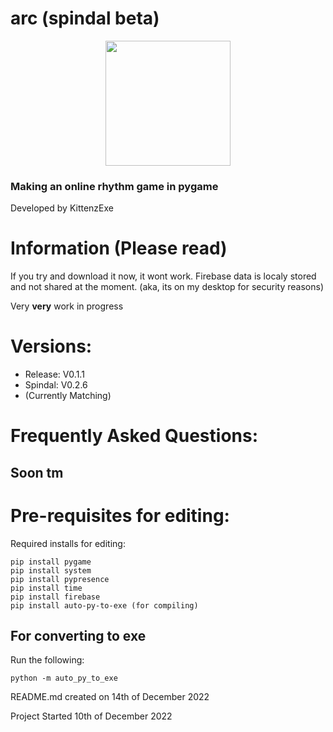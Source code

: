 # arc (spindal beta)
<p align="center">
  <img src="https://user-images.githubusercontent.com/67358250/209694789-06e0070a-8083-4e2a-8cf7-88f75aa2563b.png" width="200">
</p>

### Making an online rhythm game in pygame
Developed by KittenzExe

# Information (Please read)
If you try and download it now, it wont work. Firebase data is localy stored and not shared at the moment. (aka, its on my desktop for security reasons)

Very **very** work in progress

# Versions:
- Release: V0.1.1
- Spindal: V0.2.6
- (Currently Matching)

# Frequently Asked Questions:
## Soon tm

# Pre-requisites for editing:
Required installs for editing:
```
pip install pygame
pip install system
pip install pypresence
pip install time
pip install firebase
pip install auto-py-to-exe (for compiling)
```

## For converting to exe
Run the following:
```
python -m auto_py_to_exe
```

README.md created on 14th of December 2022

Project Started 10th of December 2022
